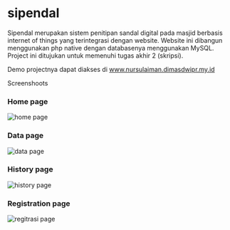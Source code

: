 # sipendal
Sipendal merupakan sistem penitipan sandal digital pada masjid berbasis internet of things yang terintegrasi dengan website. Website ini dibangun menggunakan php native dengan databasenya menggunakan MySQL.
Project ini ditujukan untuk memenuhi tugas akhir 2 (skripsi).

Demo projectnya dapat diakses di
www.nursulaiman.dimasdwipr.my.id

Screenshoots

### Home page
![home page](https://user-images.githubusercontent.com/67831932/210190623-c9f80734-f5e0-489c-9c0b-d72a43de9cfa.png)

### Data page
![data page](https://user-images.githubusercontent.com/67831932/210190640-ee00c433-aa57-4d15-a8bc-816e590d6549.png)

### History page
![history page](https://user-images.githubusercontent.com/67831932/210190655-999cf085-f15c-40a1-a110-eab949e17606.png)

### Registration page
![regitrasi page](https://user-images.githubusercontent.com/67831932/210190675-992587ea-b7a6-4cee-902a-97e9886e7f02.png)
